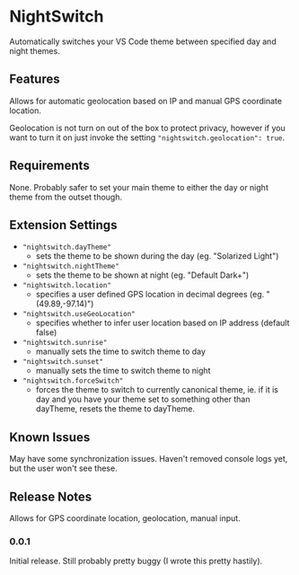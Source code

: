 # NightSwitch

Automatically switches your VS Code theme between specified day and night themes.

## Features

Allows for automatic geolocation based on IP and manual GPS coordinate location.

Geolocation is not turn on out of the box to protect privacy, however if you want to turn it on just invoke the setting `"nightswitch.geolocation": true`.

## Requirements

None. Probably safer to set your main theme to either the day or night theme from the outset though.

## Extension Settings


- `"nightswitch.dayTheme"` 
	- sets the theme to be shown during the day (eg. "Solarized Light")
- `"nightswitch.nightTheme"` 
	- sets the theme to be shown at night (eg. "Default Dark+")
- `"nightswitch.location"`
	- specifies a user defined GPS location in decimal degrees (eg. \"(49.89,-97.14)\")
- `"nightswitch.useGeoLocation"`
	- specifies whether to infer user location based on IP address (default false)
- `"nightswitch.sunrise"`
	- manually sets the time to switch theme to day
- `"nightswitch.sunset"`
	- manually sets the time to switch theme to night
- `"nightswitch.forceSwitch"`
	- forces the theme to switch to currently canonical theme, ie. if it is day and you have your theme set to something other than dayTheme, resets the theme to dayTheme.

## Known Issues

May have some synchronization issues. Haven't removed console logs yet, but the user won't see these.

## Release Notes

Allows for GPS coordinate location, geolocation, manual input.

### 0.0.1

Initial release. Still probably pretty buggy (I wrote this pretty hastily).

